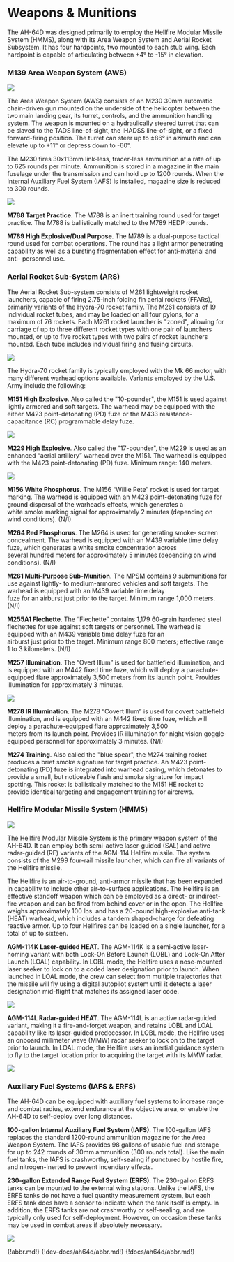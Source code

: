 # Weapons & Munitions

The AH-64D was designed primarily to employ the Hellfire Modular Missile System (HMMS), along with its Area
Weapon System and Aerial Rocket Subsystem. It has four hardpoints, two mounted to each stub wing. Each
hardpoint is capable of articulating between +4° to -15° in elevation.



### M139 Area Weapon System (AWS)

![](img/img-51-2-screen.jpg)

The Area Weapon System (AWS) consists of an M230 30mm
automatic chain-driven gun mounted on the underside of the
helicopter between the two main landing gear, its turret,
controls, and the ammunition handling system. The weapon is
mounted on a hydraulically steered turret that can be slaved to
the TADS line-of-sight, the IHADSS line-of-sight, or a fixed
forward-firing position. The turret can steer up to ±86° in
azimuth and can elevate up to +11° or depress down to -60°.


The M230 fires 30x113mm link-less, tracer-less ammunition at a rate of up to 625 rounds per minute. Ammunition
is stored in a magazine in the main fuselage under the transmission and can hold up to 1200 rounds. When the
Internal Auxiliary Fuel System (IAFS) is installed, magazine size is reduced to 300 rounds.

![](img/img-51-3-screen.jpg)

**M788 Target Practice**. The M788 is an inert training round used for target
practice. The M788 is ballistically matched to the M789 HEDP rounds.

**M789 High Explosive/Dual Purpose**. The M789 is a dual-purpose tactical
round used for combat operations. The round has a light armor penetrating
capability as well as a bursting fragmentation effect for anti-material and anti-
personnel use.



### Aerial Rocket Sub-System (ARS)

The Aerial Rocket Sub-system consists of M261 lightweight
rocket launchers, capable of firing 2.75-inch folding fin aerial
rockets (FFARs), primarily variants of the Hydra-70 rocket
family. The M261 consists of 19 individual rocket tubes, and
may be loaded on all four pylons, for a maximum of 76 rockets.
Each M261 rocket launcher is "zoned", allowing for carriage of
up to three different rocket types with one pair of launchers
mounted, or up to five rocket types with two pairs of rocket
launchers mounted. Each tube includes individual firing and
fusing circuits.

![](img/img-51-4-screen.jpg)

The Hydra-70 rocket family is typically employed with the Mk 66 motor, with many different warhead options
available. Variants employed by the U.S. Army include the following:

**M151 High Explosive**. Also called the "10-pounder", the M151 is used
against lightly armored and soft targets. The warhead may be equipped with
the either M423 point-detonating (PD) fuze or the M433 resistance-
capacitance (RC) programmable delay fuze.

![](img/img-51-5-screen.jpg)

**M229 High Explosive**. Also called the "17-pounder", the M229 is used
as an enhanced “aerial artillery” warhead over the M151. The warhead
is equipped with the M423 point-detonating (PD) fuze. Minimum range:
140 meters.

![](img/img-52-1-screen.jpg)



**M156 White Phosphorus**. The M156 “Willie Pete” rocket is used for
target marking. The warhead is equipped with an M423 point-detonating
fuze for ground dispersal of the warhead’s effects, which generates a        
white smoke marking signal for approximately 2 minutes (depending on
wind conditions). (N/I)



**M264 Red Phosphorus**. The M264 is used for generating smoke-
screen concealment. The warhead is equipped with an M439 variable
time delay fuze, which generates a white smoke concentration across          
several hundred meters for approximately 5 minutes (depending on wind
conditions). (N/I)



**M261 Multi-Purpose Sub-Munition**. The MPSM contains 9
submunitions for use against lightly- to medium-armored vehicles and
soft targets. The warhead is equipped with an M439 variable time delay       
fuze for an airburst just prior to the target. Minimum range 1,000 meters.
(N/I)



**M255A1 Flechette**. The “Flechette” contains 1,179 60-grain
hardened steel flechettes for use against soft targets or personnel. The
warhead is equipped with an M439 variable time delay fuze for an             
airburst just prior to the target. Minimum range 800 meters; effective
range 1 to 3 kilometers. (N/I)



**M257 Illumination**. The “Overt Illum” is used for battlefield
illumination, and is equipped with an M442 fixed time fuze, which
will deploy a parachute-equipped flare approximately 3,500 meters
from its launch point. Provides illumination for approximately 3
minutes.


![](img/img-52-2-screen.jpg)


**M278 IR Illumination**. The M278 “Covert Illum” is used for covert
battlefield illumination, and is equipped with an M442 fixed time fuze,
which will deploy a parachute-equipped flare approximately 3,500             
meters from its launch point. Provides IR illumination for night vision
goggle-equipped personnel for approximately 3 minutes. (N/I)



**M274 Training**. Also called the "blue spear", the M274 training rocket
produces a brief smoke signature for target practice. An M423 point-
detonating (PD) fuze is integrated into warhead casing, which detonates
to provide a small, but noticeable flash and smoke signature for impact
spotting. This rocket is ballistically matched to the M151 HE rocket to
provide identical targeting and engagement training for aircrews.

### Hellfire Modular Missile System (HMMS)

![](img/img-53-1-screen.jpg)

The Hellfire Modular Missile System is the primary weapon system
of the AH-64D. It can employ both semi-active laser-guided (SAL)
and active radar-guided (RF) variants of the AGM-114 Hellfire
missile. The system consists of the M299 four-rail missile launcher,
which can fire all variants of the Hellfire missile.

The Hellfire is an air-to-ground, anti-armor missile that has been
expanded in capability to include other air-to-surface applications.
The Hellfire is an effective standoff weapon which can be employed
as a direct- or indirect-fire weapon and can be fired from behind
cover or in the open. The Hellfire weighs approximately 100 lbs.
and has a 20-pound high-explosive anti-tank (HEAT) warhead,
which includes a tandem shaped-charge for defeating reactive armor.
Up to four Hellfires can be loaded on a single launcher, for a total of up to sixteen.

**AGM-114K Laser-guided HEAT**. The AGM-114K is a semi-active
laser-homing variant with both Lock-On Before Launch (LOBL) and
Lock-On After Launch (LOAL) capability. In LOBL mode, the Hellfire uses
a nose-mounted laser seeker to lock on to a coded laser designation
prior to launch. When launched in LOAL mode, the crew can select from
multiple trajectories that the missile will fly using a digital autopilot
system until it detects a laser designation mid-flight that matches its
assigned laser code.

![](img/img-53-2-screen.jpg)

**AGM-114L Radar-guided HEAT**. The AGM-114L is an active
radar-guided variant, making it a fire-and-forget weapon, and
retains LOBL and LOAL capability like its laser-guided predecessor.
In LOBL mode, the Hellfire uses an onboard millimeter wave
(MMW) radar seeker to lock on to the target prior to launch. In
LOAL mode, the Hellfire uses an inertial guidance system to fly to
the target location prior to acquiring the target with its MMW radar.

![](img/img-53-3-screen.jpg)



### Auxiliary Fuel Systems (IAFS & ERFS)

The AH-64D can be equipped with auxiliary fuel systems to increase range and combat radius, extend endurance
at the objective area, or enable the AH-64D to self-deploy over long distances.

**100-gallon Internal Auxiliary Fuel System (IAFS)**. The 100-gallon IAFS replaces the standard 1200-round
ammunition magazine for the Area Weapon System. The IAFS provides 98 gallons of usable fuel and storage for
up to 242 rounds of 30mm ammunition (300 rounds total). Like the main fuel tanks, the IAFS is crashworthy,
self-sealing if punctured by hostile fire, and nitrogen-inerted to prevent incendiary effects.

**230-gallon Extended Range Fuel System (ERFS)**. The 230-gallon ERFS tanks can be
mounted to the external wing stations. Unlike
the IAFS, the ERFS tanks do not have a fuel
quantity measurement system, but each ERFS
tank does have a sensor to indicate when the
tank itself is empty. In addition, the ERFS tanks
are not crashworthy or self-sealing, and are
typically only used for self-deployment.
However, on occasion these tanks may be used
in combat areas if absolutely necessary.

![](img/img-53-4-screen.jpg)

{!abbr.md!}
{!dev-docs/ah64d/abbr.md!}
{!docs/ah64d/abbr.md!}
